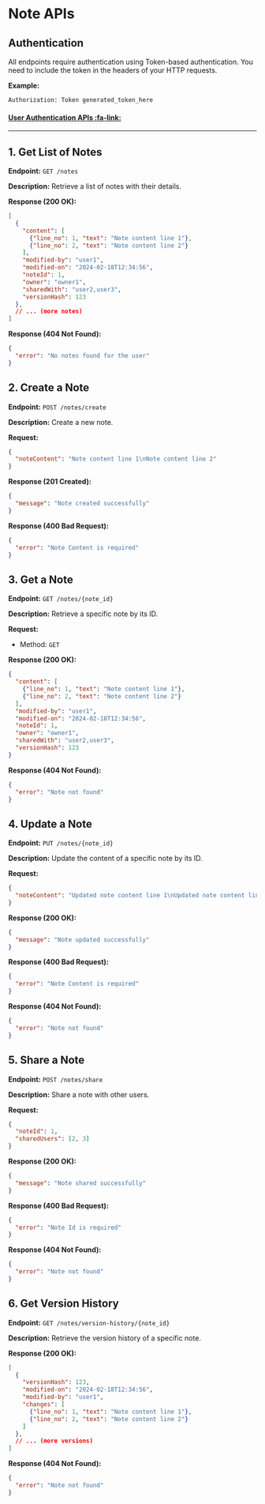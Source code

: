 # Note APIs 

## Authentication
All endpoints require authentication using Token-based authentication. You need to include the token in the headers of your HTTP requests.

**Example:**

```http
Authorization: Token generated_token_here
```
#### [User Authentication APIs :fa-link: ](https://github.com/mandharet/notes-crud/tree/DEVELOPMENT/apps/authapp)

------------

## 1. Get List of Notes

**Endpoint:** `GET /notes`

**Description:** Retrieve a list of notes with their details.

**Response (200 OK):**
```json
[
  {
    "content": [
      {"line_no": 1, "text": "Note content line 1"},
      {"line_no": 2, "text": "Note content line 2"}
    ],
    "modified-by": "user1",
    "modified-on": "2024-02-18T12:34:56",
    "noteId": 1,
    "owner": "owner1",
    "sharedWith": "user2,user3",
    "versionHash": 123
  },
  // ... (more notes)
]
```

**Response (404 Not Found):**
```json
{
  "error": "No notes found for the user"
}
```

## 2. Create a Note

**Endpoint:** `POST /notes/create`

**Description:** Create a new note.

**Request:**
```json
{
  "noteContent": "Note content line 1\nNote content line 2"
}
```

**Response (201 Created):**
```json
{
  "message": "Note created successfully"
}
```

**Response (400 Bad Request):**
```json
{
  "error": "Note Content is required"
}
```

## 3. Get a Note

**Endpoint:** `GET /notes/{note_id}`

**Description:** Retrieve a specific note by its ID.

**Request:**
- Method: `GET`

**Response (200 OK):**
```json
{
  "content": [
    {"line_no": 1, "text": "Note content line 1"},
    {"line_no": 2, "text": "Note content line 2"}
  ],
  "modified-by": "user1",
  "modified-on": "2024-02-18T12:34:56",
  "noteId": 1,
  "owner": "owner1",
  "sharedWith": "user2,user3",
  "versionHash": 123
}
```

**Response (404 Not Found):**
```json
{
  "error": "Note not found"
}
```

## 4. Update a Note

**Endpoint:** `PUT /notes/{note_id}`

**Description:** Update the content of a specific note by its ID.

**Request:**
```json
{
  "noteContent": "Updated note content line 1\nUpdated note content line 2"
}
```

**Response (200 OK):**
```json
{
  "message": "Note updated successfully"
}
```

**Response (400 Bad Request):**
```json
{
  "error": "Note Content is required"
}
```

**Response (404 Not Found):**
```json
{
  "error": "Note not found"
}
```

## 5. Share a Note

**Endpoint:** `POST /notes/share`

**Description:** Share a note with other users.

**Request:**
```json
{
  "noteId": 1,
  "sharedUsers": [2, 3]
}
```

**Response (200 OK):**
```json
{
  "message": "Note shared successfully"
}
```

**Response (400 Bad Request):**
```json
{
  "error": "Note Id is required"
}
```

**Response (404 Not Found):**
```json
{
  "error": "Note not found"
}
```

## 6. Get Version History

**Endpoint:** `GET /notes/version-history/{note_id}`

**Description:** Retrieve the version history of a specific note.

**Response (200 OK):**
```json
[
  {
    "versionHash": 123,
    "modified-on": "2024-02-18T12:34:56",
    "modified-by": "user1",
    "changes": [
      {"line_no": 1, "text": "Note content line 1"},
      {"line_no": 2, "text": "Note content line 2"}
    ]
  },
  // ... (more versions)
]
```

**Response (404 Not Found):**
```json
{
  "error": "Note not found"
}
```